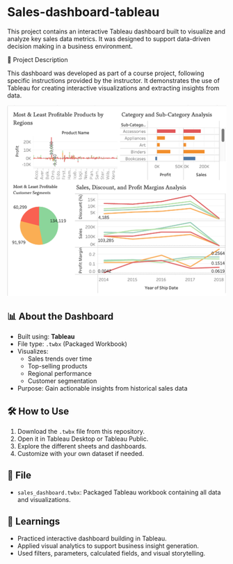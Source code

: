 # Sales-dashboard-tableau
This project contains an interactive Tableau dashboard built to visualize and analyze key sales data metrics. It was designed to support data-driven decision making in a business environment.

📘 Project Description

This dashboard was developed as part of a course project, following specific instructions provided by the instructor. It demonstrates the use of Tableau for creating interactive visualizations and extracting insights from data.

<p align="center">
  <img src="sales_dashboard.png" alt="Dashboard Preview" width="1000"/>
</p>

## 📊 About the Dashboard

- Built using: **Tableau**
- File type: `.twbx` (Packaged Workbook)
- Visualizes:
  - Sales trends over time
  - Top-selling products
  - Regional performance
  - Customer segmentation
- Purpose: Gain actionable insights from historical sales data

## 🛠 How to Use

1. Download the `.twbx` file from this repository.
2. Open it in Tableau Desktop or Tableau Public.
3. Explore the different sheets and dashboards.
4. Customize with your own dataset if needed.

## 📁 File

- `sales_dashboard.twbx`: Packaged Tableau workbook containing all data and visualizations.

## 🧠 Learnings

- Practiced interactive dashboard building in Tableau.
- Applied visual analytics to support business insight generation.
- Used filters, parameters, calculated fields, and visual storytelling.
